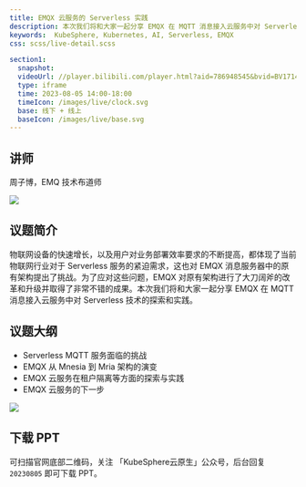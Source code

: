 ```yaml
---
title: EMQX 云服务的 Serverless 实践
description: 本次我们将和大家一起分享 EMQX 在 MQTT 消息接入云服务中对 Serverless 技术的探索和实践。
keywords:  KubeSphere, Kubernetes, AI, Serverless, EMQX 
css: scss/live-detail.scss

section1:
  snapshot: 
  videoUrl: //player.bilibili.com/player.html?aid=786948545&bvid=BV1714y1z7Cv&cid=1226529183&page=1&high_quality=1
  type: iframe
  time: 2023-08-05 14:00-18:00
  timeIcon: /images/live/clock.svg
  base: 线下 + 线上
  baseIcon: /images/live/base.svg
---
```


## 讲师

周子博，EMQ 技术布道师

![](https://pek3b.qingstor.com/kubesphere-community/images/20230805-shanghai-meetup-zhouzibo.jpg)

## 议题简介

物联网设备的快速增长，以及用户对业务部署效率要求的不断提高，都体现了当前物联网行业对于 Serverless 服务的紧迫需求，这也对 EMQX 消息服务器中的原有架构提出了挑战。为了应对这些问题，EMQX 对原有架构进行了大刀阔斧的改革和升级并取得了非常不错的成果。本次我们将和大家一起分享 EMQX 在 MQTT 消息接入云服务中对 Serverless 技术的探索和实践。

## 议题大纲

- Serverless MQTT 服务面临的挑战
- EMQX 从 Mnesia 到 Mria 架构的演变
- EMQX 云服务在租户隔离等方面的探索与实践
- EMQX 云服务的下一步

![](https://pek3b.qingstor.com/kubesphere-community/images/20230805-meetup-shanghai-6-zhouzibo.png)

## 下载 PPT

可扫描官网底部二维码，关注 「KubeSphere云原生」公众号，后台回复 `20230805` 即可下载 PPT。

